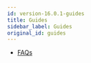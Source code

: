 ```yaml
---
id: version-16.0.1-guides
title: Guides
sidebar_label: Guides
original_id: guides
---
```


- [FAQs](faqs.md)

